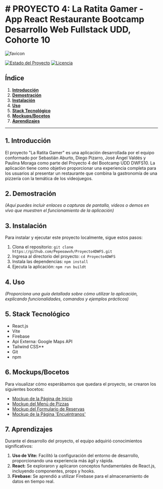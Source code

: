 # # PROYECTO 4: La Ratita Gamer - App React Restaurante Bootcamp Desarrollo Web Fullstack UDD, Cohorte 10


![favicon](https://github.com/Pepeoawvh/Proyecto4DWFS/assets/140351890/0ef3f9ba-9fb1-4ecf-9157-26ccef4ff2b7)


[![Estado del Proyecto](https://img.shields.io/badge/Estado-En%20Progreso-yellow)](https://github.com/Pepeoawvh/Proyecto4DWFS)
[![Licencia](https://img.shields.io/badge/Licencia-MIT-blue)](https://opensource.org/licenses/MIT)

## Índice

1. [**Introducción**](#1-introducción)
2. [**Demostración**](#2-demostración)
3. [**Instalación**](#3-instalación)
4. [**Uso**](#4-uso)
5. [**Stack Tecnológico**](#5-stack-tecnológico)
6. [**Mockups/Bocetos**](#6-mockups-bocetos)
7. [**Aprendizajes**](#7-aprendizajes)

---

## 1. Introducción

El proyecto "La Ratita Gamer" es una aplicación desarrollada por el equipo conformado por Sebastián Aburto, Diego Pizarro, José Ángel Valdés y Paulina Moraga como parte del Proyecto 4 del Bootcamp UDD DWFS10. La aplicación tiene como objetivo proporcionar una experiencia completa para los usuarios al presentar un restaurante que combina la gastronomía de una pizzería con la temática de los videojuegos.

## 2. Demostración

_(Aquí puedes incluir enlaces a capturas de pantalla, videos o demos en vivo que muestren el funcionamiento de la aplicación)_

## 3. Instalación

Para instalar y ejecutar este proyecto localmente, sigue estos pasos:

1. Clona el repositorio: `git clone https://github.com/Pepeoawvh/Proyecto4DWFS.git`
2. Ingresa al directorio del proyecto: `cd Proyecto4DWFS`
3. Instala las dependencias: `npm install`
4. Ejecuta la aplicación: `npm run buildt`

## 4. Uso

_(Proporciona una guía detallada sobre cómo utilizar la aplicación, explicando funcionalidades, comandos y ejemplos prácticos)_

## 5. Stack Tecnológico

- React.js
- Vite
- Firebase
- Api Externa: Google Maps API
- Tailwind CSS**
- Git
- npm

## 6. Mockups/Bocetos

Para visualizar cómo esperábamos que quedara el proyecto, se crearon los siguientes bocetos:

- [Mockup de la Página de Inicio](![image](https://github.com/Pepeoawvh/Proyecto4DWFS/assets/140351890/29cc7cad-cf87-49df-95a6-43337e33bc0a)
)
- [Mockup del Menú de Pizzas](![image](https://github.com/Pepeoawvh/Proyecto4DWFS/assets/140351890/2a6c1c37-4690-4f65-99eb-e32fb4e3201a)
)
- [Mockup del Formulario de Reservas](![image](https://github.com/Pepeoawvh/Proyecto4DWFS/assets/140351890/29f1adde-c992-4fdc-95e5-685da5323e1f)
)
- [Mockup de la Página 'Encuéntranos'](![image](https://github.com/Pepeoawvh/Proyecto4DWFS/assets/140351890/6e700b11-d71d-4fca-85c0-6ecb5c27de5e)
)

## 7. Aprendizajes

Durante el desarrollo del proyecto, el equipo adquirió conocimientos significativos:

1. **Uso de Vite:** Facilitó la configuración del entorno de desarrollo, proporcionando una experiencia más ágil y rápida.
2. **React:** Se exploraron y aplicaron conceptos fundamentales de React.js, incluyendo componentes, props y hooks.
3. **Firebase:** Se aprendió a utilizar Firebase para el almacenamiento de datos en tiempo real.






